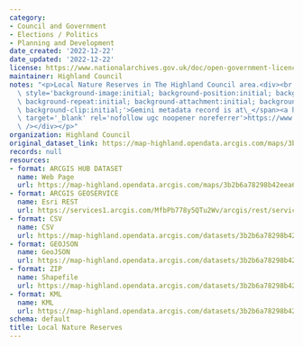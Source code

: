 ```yaml
---
category:
- Council and Government
- Elections / Politics
- Planning and Development
date_created: '2022-12-22'
date_updated: '2022-12-22'
license: https://www.nationalarchives.gov.uk/doc/open-government-licence/version/3/
maintainer: Highland Council
notes: "<p>Local Nature Reserves in The Highland Council area.<div><br /></div><div><span\
  \ style='background-image:initial; background-position:initial; background-size:initial;\
  \ background-repeat:initial; background-attachment:initial; background-origin:initial;\
  \ background-clip:initial;'>Gemini metadata record is at\_</span><a href='https://www.spatialdata.gov.scot/geonetwork/srv/eng/catalog.search#/metadata/a2be67ab-cd60-44f2-87ae-8c5172607c37'\
  \ target='_blank' rel='nofollow ugc noopener noreferrer'>https://www.spatialdata.gov.scot/geonetwork/srv/eng/catalog.search#/metadata/a2be67ab-cd60-44f2-87ae-8c5172607c37</a><br\
  \ /></div></p>"
organization: Highland Council
original_dataset_link: https://map-highland.opendata.arcgis.com/maps/3b2b6a78298b42eea6b966739745248f_0
records: null
resources:
- format: ARCGIS HUB DATASET
  name: Web Page
  url: https://map-highland.opendata.arcgis.com/maps/3b2b6a78298b42eea6b966739745248f_0
- format: ARCGIS GEOSERVICE
  name: Esri REST
  url: https://services1.arcgis.com/MfbPb778y5QTu2Wv/arcgis/rest/services/LocalNatureReserves/FeatureServer/0
- format: CSV
  name: CSV
  url: https://map-highland.opendata.arcgis.com/datasets/3b2b6a78298b42eea6b966739745248f_0.csv
- format: GEOJSON
  name: GeoJSON
  url: https://map-highland.opendata.arcgis.com/datasets/3b2b6a78298b42eea6b966739745248f_0.geojson
- format: ZIP
  name: Shapefile
  url: https://map-highland.opendata.arcgis.com/datasets/3b2b6a78298b42eea6b966739745248f_0.zip
- format: KML
  name: KML
  url: https://map-highland.opendata.arcgis.com/datasets/3b2b6a78298b42eea6b966739745248f_0.kml
schema: default
title: Local Nature Reserves
---
```

